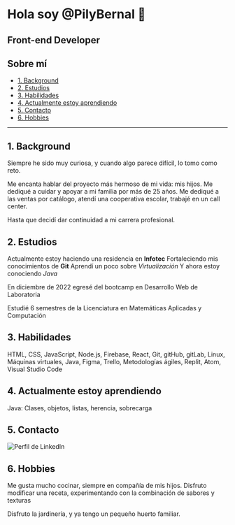 #     Hola soy @PilyBernal 👋 
##    Front-end Developer

## Sobre mí 

* [1. Background](#1-background)
* [2. Estudios](#2-estudios)
* [3. Habilidades](#3-habilidades)
* [4. Actualmente estoy aprendiendo](#4-actualmente-estoy-aprendiendo)
* [5. Contacto](#5-contacto)
* [6. Hobbies](#6-hobbies)

***

## 1. Background

Siempre he sido muy curiosa, y cuando algo parece difícil, lo tomo como reto.

Me encanta hablar del proyecto más hermoso de mi vida: mis hijos.
Me dediqué a cuidar y apoyar a mi familia por más de 25 años.
Me dediqué a las ventas por catálogo, atendí una cooperativa escolar, trabajé en un call center.

Hasta que decidí dar continuidad a mi carrera profesional.

## 2. Estudios

Actualmente estoy haciendo una residencia en **Infotec**
Fortaleciendo mis conocimientos de **Git**
Aprendí un poco sobre *Virtualización*
Y ahora estoy conociendo *Java*

En diciembre de 2022 egresé del bootcamp en Desarrollo Web de Laboratoria

Estudié 6 semestres de la Licenciatura en Matemáticas Aplicadas y Computación

## 3. Habilidades

HTML, CSS, JavaScript, Node.js, Firebase, React, Git, gitHub, gitLab, Linux, Máquinas virtuales, Java, Figma, Trello, Metodologías ágiles, Replit, Atom, Visual Studio Code

## 4. Actualmente estoy aprendiendo

Java: Clases, objetos, listas, herencia, sobrecarga

## 5. Contacto

![Perfil de LinkedIn](https://www.linkedin.com/in/pilybernal/)

## 6. Hobbies

Me gusta mucho cocinar, siempre en compañía de mis hijos.
Disfruto modificar una receta, experimentando con la combinación de sabores y texturas

Disfruto la jardinería, y ya tengo un pequeño huerto familiar.
